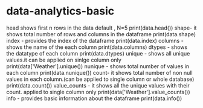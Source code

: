 # data-analytics-basic
head shows first n rows in the data default , N=5
print(data.head())
shape- it shows total number of rows and columns in the dataframe
print(data.shape)
index - provides the index of the dataframe
print(data.index)
columns - shows the name of the each column
print(data.columns)
dtypes - shows the datatype of each column
print(data.dtypes)
unique - shows all unique values.it can be applied on sinlge column only
print(data['Weather'].unique())
nunique - shows total number of values in each column
print(data.nunique())
count- it shows total number of non null values in each column.(can be applied to single column or whole database)
print(data.count())
value_counts - it shows all the unique values with their count. applied to single column only
print(data['Weather'].value_counts())
info - provides basic information about the dataframe
print(data.info())
